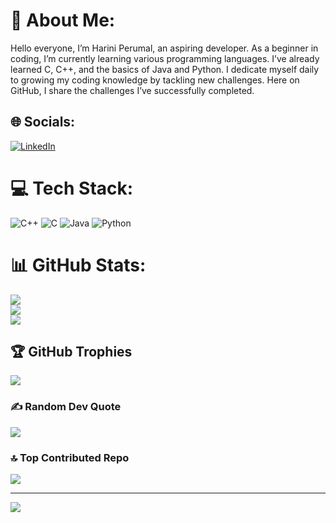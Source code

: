 # 💫 About Me:
Hello everyone, I’m Harini Perumal, an aspiring developer. As a beginner in coding, I’m currently learning various programming languages. I’ve already learned C, C++, and the basics of Java and Python. I dedicate myself daily to growing my coding knowledge by tackling new challenges. Here on GitHub, I share the challenges I’ve successfully completed.


## 🌐 Socials:
[![LinkedIn](https://img.shields.io/badge/LinkedIn-%230077B5.svg?logo=linkedin&logoColor=white)](https://linkedin.com/in/https://www.linkedin.com/in/hariniperumal29007/) 

# 💻 Tech Stack:
![C++](https://img.shields.io/badge/c++-%2300599C.svg?style=for-the-badge&logo=c%2B%2B&logoColor=white) ![C](https://img.shields.io/badge/c-%2300599C.svg?style=for-the-badge&logo=c&logoColor=white) ![Java](https://img.shields.io/badge/java-%23ED8B00.svg?style=for-the-badge&logo=openjdk&logoColor=white) ![Python](https://img.shields.io/badge/python-3670A0?style=for-the-badge&logo=python&logoColor=ffdd54)
# 📊 GitHub Stats:
![](https://github-readme-stats.vercel.app/api?username=HARINI-029&theme=dark&hide_border=false&include_all_commits=false&count_private=false)<br/>
![](https://github-readme-streak-stats.herokuapp.com/?user=HARINI-029&theme=dark&hide_border=false)<br/>
![](https://github-readme-stats.vercel.app/api/top-langs/?username=HARINI-029&theme=dark&hide_border=false&include_all_commits=false&count_private=false&layout=compact)

## 🏆 GitHub Trophies
![](https://github-profile-trophy.vercel.app/?username=HARINI-029&theme=radical&no-frame=false&no-bg=true&margin-w=4)

### ✍️ Random Dev Quote
![](https://quotes-github-readme.vercel.app/api?type=horizontal&theme=radical)

### 🔝 Top Contributed Repo
![](https://github-contributor-stats.vercel.app/api?username=HARINI-029&limit=5&theme=dark&combine_all_yearly_contributions=true)

---
[![](https://visitcount.itsvg.in/api?id=HARINI-029&icon=0&color=0)](https://visitcount.itsvg.in)

<!-- Proudly created with GPRM ( https://gprm.itsvg.in ) -->


